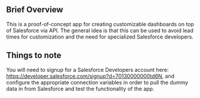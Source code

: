 ## Brief Overview
This is a proof-of-concept app for creating customizable dashboards on top of Salesforce via API. The general idea is that this can be used to avoid lead times for customization and the need for specialized Salesforce developers.

## Things to note
You will need to signup for a Salesforce Developers account here: https://developer.salesforce.com/signup?d=70130000000td6N, and configure the appropriate connection variables in order to pull the dummy data in from Salesforce and test the functionality of the app. 